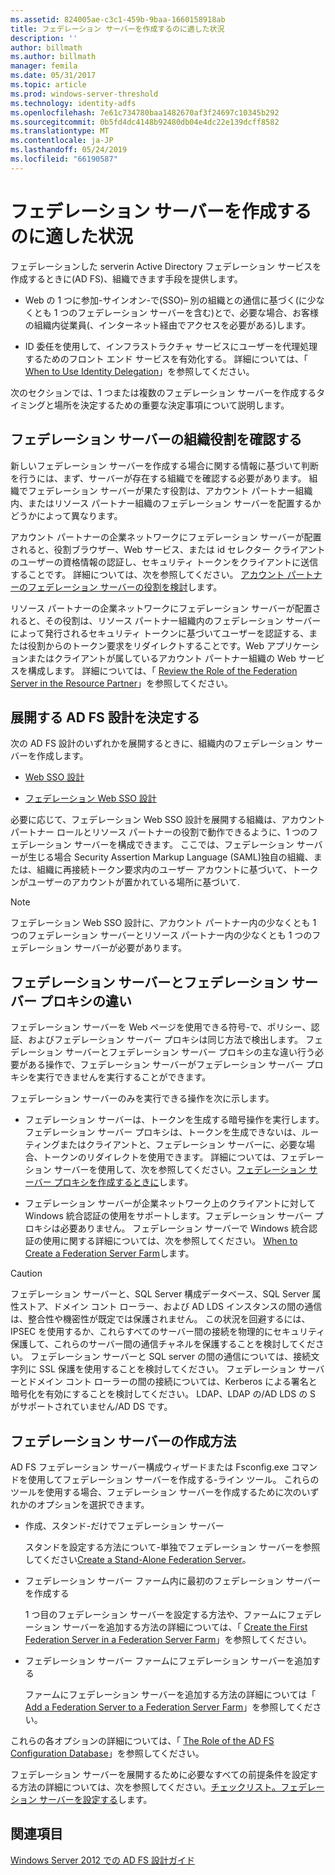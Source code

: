 ```yaml
---
ms.assetid: 824005ae-c3c1-459b-9baa-1660158918ab
title: フェデレーション サーバーを作成するのに適した状況
description: ''
author: billmath
ms.author: billmath
manager: femila
ms.date: 05/31/2017
ms.topic: article
ms.prod: windows-server-threshold
ms.technology: identity-adfs
ms.openlocfilehash: 7e61c734780baa1482670af3f24697c10345b292
ms.sourcegitcommit: 0b5fd4dc4148b92480db04e4dc22e139dcff8582
ms.translationtype: MT
ms.contentlocale: ja-JP
ms.lasthandoff: 05/24/2019
ms.locfileid: "66190587"
---
```

# <a name="when-to-create-a-federation-server"></a>フェデレーション サーバーを作成するのに適した状況

フェデレーションした serverin Active Directory フェデレーション サービスを作成するときに\(AD FS\)、組織できます手段を提供します。  
  
-   Web の 1 つに参加\-サインオン\-で\(SSO\)– 別の組織との通信に基づく\(に少なくとも 1 つのフェデレーション サーバーを含む\)とで、必要な場合、お客様の組織内従業員\(、インターネット経由でアクセスを必要がある\)します。  
  
-   ID 委任を使用して、インフラストラクチャ サービスにユーザーを代理処理するためのフロント エンド サービスを有効化する。 詳細については、「 [When to Use Identity Delegation](When-to-Use-Identity-Delegation.md)」を参照してください。  
  
次のセクションでは、1 つまたは複数のフェデレーション サーバーを作成するタイミングと場所を決定するための重要な決定事項について説明します。  
  
## <a name="determine-the-organizational-role-for-the-federation-server"></a>フェデレーション サーバーの組織役割を確認する  
新しいフェデレーション サーバーを作成する場合に関する情報に基づいて判断を行うには、まず、サーバーが存在する組織でを確認する必要があります。 組織でフェデレーション サーバーが果たす役割は、アカウント パートナー組織内、またはリソース パートナー組織のフェデレーション サーバーを配置するかどうかによって異なります。  
  
アカウント パートナーの企業ネットワークにフェデレーション サーバーが配置されると、役割ブラウザー、Web サービス、または id セレクター クライアントのユーザーの資格情報の認証し、セキュリティ トークンをクライアントに送信することです。 詳細については、次を参照してください。 [アカウント パートナーのフェデレーション サーバーの役割を検討](Review-the-Role-of-the-Federation-Server-in-the-Account-Partner.md)します。  
  
リソース パートナーの企業ネットワークにフェデレーション サーバーが配置されると、その役割は、リソース パートナー組織内のフェデレーション サーバーによって発行されるセキュリティ トークンに基づいてユーザーを認証する、または役割からのトークン要求をリダイレクトすることです。Web アプリケーションまたはクライアントが属しているアカウント パートナー組織の Web サービスを構成します。 詳細については、「 [Review the Role of the Federation Server in the Resource Partner](Review-the-Role-of-the-Federation-Server-in-the-Resource-Partner.md)」を参照してください。  
  
## <a name="determine-which-ad-fs-design-to-deploy"></a>展開する AD FS 設計を決定する  
次の AD FS 設計のいずれかを展開するときに、組織内のフェデレーション サーバーを作成します。  
  
-   [Web SSO 設計](Web-SSO-Design.md)  
  
-   [フェデレーション Web SSO 設計](Federated-Web-SSO-Design.md)  
  
必要に応じて、フェデレーション Web SSO 設計を展開する組織は、アカウント パートナー ロールとリソース パートナーの役割で動作できるように、1 つのフェデレーション サーバーを構成できます。 ここでは、フェデレーション サーバーが生じる場合 Security Assertion Markup Language \(SAML\)独自の組織、または、組織に再接続トークン要求内のユーザー アカウントに基づいて、トークンがユーザーのアカウントが置かれている場所に基づいて.  
  
> [!NOTE]  
> フェデレーション Web SSO 設計に、アカウント パートナー内の少なくとも 1 つのフェデレーション サーバーとリソース パートナー内の少なくとも 1 つのフェデレーション サーバーが必要があります。  
  
## <a name="differences-between-a-federation-server-and-a-federation-server-proxy"></a>フェデレーション サーバーとフェデレーション サーバー プロキシの違い  
フェデレーション サーバーを Web ページを使用できる符号\-で、ポリシー、認証、およびフェデレーション サーバー プロキシは同じ方法で検出します。 フェデレーション サーバーとフェデレーション サーバー プロキシの主な違い行う必要がある操作で、フェデレーション サーバーがフェデレーション サーバー プロキシを実行できませんを実行することができます。  
  
フェデレーション サーバーのみを実行できる操作を次に示します。  
  
-   フェデレーション サーバーは、トークンを生成する暗号操作を実行します。 フェデレーション サーバー プロキシは、トークンを生成できないは、ルーティングまたはクライアントと、フェデレーション サーバーに、必要な場合、トークンのリダイレクトを使用できます。 詳細については、フェデレーション サーバーを使用して、次を参照してください。[フェデレーション サーバー プロキシを作成するときに](When-to-Create-a-Federation-Server-Proxy.md)します。  
  
-   フェデレーション サーバーが企業ネットワーク上のクライアントに対して Windows 統合認証の使用をサポートします。フェデレーション サーバー プロキシは必要ありません。 フェデレーション サーバーで Windows 統合認証の使用に関する詳細については、次を参照してください。 [When to Create a Federation Server Farm](When-to-Create-a-Federation-Server-Farm.md)します。  
  
> [!CAUTION]  
> フェデレーション サーバーと、SQL Server 構成データベース、SQL Server 属性ストア、ドメイン コント ローラー、および AD LDS インスタンスの間の通信は、整合性や機密性が既定では保護されません。 この状況を回避するには、IPSEC を使用するか、これらすべてのサーバー間の接続を物理的にセキュリティ保護して、これらのサーバー間の通信チャネルを保護することを検討してください。 フェデレーション サーバーと SQL server の間の通信については、接続文字列に SSL 保護を使用することを検討してください。 フェデレーション サーバーとドメイン コント ローラーの間の接続については、Kerberos による署名と暗号化を有効にすることを検討してください。 LDAP、LDAP の\/AD LDS の S がサポートされていません\/AD DS です。  
  
## <a name="how-to-create-a-federation-server"></a>フェデレーション サーバーの作成方法  
AD FS フェデレーション サーバー構成ウィザードまたは Fsconfig.exe コマンドを使用してフェデレーション サーバーを作成する\-ライン ツール。 これらのツールを使用する場合、フェデレーション サーバーを作成するために次のいずれかのオプションを選択できます。  
  
-   作成、スタンド\-だけでフェデレーション サーバー  
  
    スタンドを設定する方法について\-単独でフェデレーション サーバーを参照してください[Create a Stand-Alone Federation Server](../../ad-fs/deployment/Create-a-Stand-Alone-Federation-Server.md)。  
  
-   フェデレーション サーバー ファーム内に最初のフェデレーション サーバーを作成する  
  
    1 つ目のフェデレーション サーバーを設定する方法や、ファームにフェデレーション サーバーを追加する方法の詳細については、「 [Create the First Federation Server in a Federation Server Farm](../../ad-fs/deployment/Create-the-First-Federation-Server-in-a-Federation-Server-Farm.md)」を参照してください。  
  
-   フェデレーション サーバー ファームにフェデレーション サーバーを追加する  
  
    ファームにフェデレーション サーバーを追加する方法の詳細については「 [Add a Federation Server to a Federation Server Farm](../../ad-fs/deployment/Add-a-Federation-Server-to-a-Federation-Server-Farm.md)」を参照してください。  
  
これらの各オプションの詳細については、「 [The Role of the AD FS Configuration Database](../../ad-fs/technical-reference/The-Role-of-the-AD-FS-Configuration-Database.md)」を参照してください。  
  
フェデレーション サーバーを展開するために必要なすべての前提条件を設定する方法の詳細については、次を参照してください。[チェックリスト。フェデレーション サーバーを設定する](../../ad-fs/deployment/Checklist--Setting-Up-a-Federation-Server.md)します。  
  
## <a name="see-also"></a>関連項目
[Windows Server 2012 での AD FS 設計ガイド](AD-FS-Design-Guide-in-Windows-Server-2012.md)

